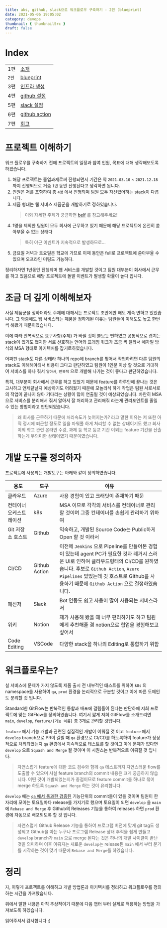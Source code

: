 ```yaml
---
title: aks, github, slack으로 워크플로우 구축하기 - 2편 (blueprint)
date: 2021-05-06 19:05:02
category: devops
thumbnail: { thumbnailSrc }
draft: false
---
```


# Index

|       |                                                            |
| ----- | ---------------------------------------------------------- |
| 1편   | [소개](/devops/workflows-with-aks-github-slack-1)          |
| `2편` | [blueprint](/devops/workflows-with-aks-github-slack-2)     |
| 3편   | [인프라 생성](/devops/workflows-with-aks-github-slack-3)   |
| 4편   | [github 설정](/devops/workflows-with-aks-github-slack-4)   |
| 5편   | [slack 설정](/devops/workflows-with-aks-github-slack-5)    |
| 6편   | [github action](/devops/workflows-with-aks-github-slack-6) |
| 7편   | [회고](/devops/workflows-with-aks-github-slack-7)          |

# 프로젝트 이해하기

워크 플로우를 구축하기 전에 프로젝트의 일정과 참여 인원, 목표에 대해 생각해보도록 하겠습니다.

1. 해당 프로젝트는 졸업과제로써 진행되면서 기간은 약 `2021.03.10` ~ `2021.12.18` 까지 진행되므로 거즘 `1년` 동안 진행된다고 생각하면 됩니다.
1. 인원은 저를 포함하여 총 `4명` 에서 진행되며 팀원 모두 자신있어하는 stack이 다릅니다.
1. 제품 형태는 웹 서비스 제품군을 개발하기로 정하였습니다.
   > 이외 자세한 주제가 궁금하면 [belf](https://github.com/belf-kr) 를 참고해주세요!
1. 1명을 제외한 팀원이 모두 회사에 근무하고 있기 때문에 해당 프로젝트에 온전히 쏟아부울 수 없는 상태다
   > 특히 야근 이벤트가 지속적으로 발생하므로...
1. 금요일 저녁과 토요일은 학교에 가므로 이때 동안은 full로 프로젝트에 쏟아부울 수 있으며 오프라인 미팅도 가능하다.

정리하자면 1년동안 진행되며 웹 서비스를 개발할 것이고 팀원 대부분이 회사에서 근무를 하고 있음으로 해당 프로젝트에 돌발 이벤트가 발생할 확률이 높다 입니다.

# 조금 더 깊게 이해해보자

사실 제품군을 정하더라도 주제에 대해서는 프로젝트 초반에만 해도 계속 변하고 있었습니다. 그 와중에도 웹 서비스라는 제품을 정하게된 이유는 팀원들이 이해도도 높고 한번씩 해봤기 때문이였습니다.

이에 따라 반복적으로 요구사항(주제) 가 바뀔 것이 불보듯 뻔하였고 공통적으로 겹치는 stack이 있기도 했지만 서로 선호하는 언어와 프래임 워크가 조금 씩 달라서 애자일 방식의 MSA 형태로 아키텍처를 잡기로하였습니다.

어짜핀 stack도 다른 상태라 하나의 repo에 branch를 찢어서 작업하려면 다른 팀원의 stack도 이해해야되서 비용이 크다고 판단하였고 팀원이 1인분 이상 할 것으로 기대하여 서비스를 하나 줘서 `알아서`, `반복적` 으로 개발해 나가는 것이 좋다고 판단하였습니다.

특히, 대부분이 회사에서 근무를 하고 있었기 때문에 feature를 하루안에 끝나는 것은 고사하고 언제끝날지 예상하기도 어려웠기 때문에 모놀리식 하게 작업은 팀원 서로서로의 작업이 끝나지 않아 기다리는 상황이 많이 연출될 것이 예상되었습니다. 차란히 MSA 으로 서비스를 분리해서 줘서 알아서 잘 처리하고 관리해줘 라는게 관리포인트를 줄일 수 있는 방법이라고 판단되었습니다.

> 왜 회사를 근무하기 때문에 처리속도가 늦어지는가? 라고 말한 이유는 저 또한 아직 정시에 퇴근할 정도로 일을 파워풀 하게 처리할 수 없는 상태이기도 했고 회사 이외 학교 관련 온라인 수강, 과제 등 학교 등교 기간 이외는 feature 기간을 산출하는게 무의미한 상태이였기 때문이였습니다.

# 개발 도구를 정의하자

프로젝트에 사용되는 개발도구는 아래와 같이 정의하였습니다.

| 용도                    | 도구          | 이유                                                                                                                                                                                                                                                                       |
| ----------------------- | ------------- | -------------------------------------------------------------------------------------------------------------------------------------------------------------------------------------------------------------------------------------------------------------------------- |
| 클라우드                | Azure         | 사용 경험이 있고 크래딧이 존재하기 때문                                                                                                                                                                                                                                    |
| 컨테이너 오케스트레이션 | k8s           | MSA 이므로 각각의 서비스를 컨테이너로 관리할 것이며 그중 컨테이너를 손쉽게 관리하기 위하여                                                                                                                                                                                 |
| Git 저장소 호스트       | Github        | 익숙하고, 개발된 Source Code는 Public하게 Open 할 것 이라서                                                                                                                                                                                                                |
| CI/CD                   | Github Action | 이전에 `Jenkins` 으로 Pipeline를 만들어본 경험이 있는데 agent PC가 필요한 것과 레거시 스러운 UI로 인하여 클라우드형태의 CI/CD를 원하였습니다. 후보로 `Github Action`, `Azure Pipelines` 있었는데 깃 호스트로 Github를 사용하기 때문에 `Github Action` 으로 결정하였습니다. |
| 매신저                  | Slack         | Bot 연동도 쉽고 사용이 많이 사용되는 서비스라서                                                                                                                                                                                                                            |
| 위키                    | Notion        | 제가 사용해 봤을 때 너무 편리하기도 하고 팀원에게 추천해줄 겸 notion으로 협업을 경험해보고 싶어서                                                                                                                                                                          |
| Code Editing            | VSCode        | 다양한 stack을 하나의 Editing로 통합하기 위함                                                                                                                                                                                                                              |

# 워크플로우는?

실 서비스에 문제가 가지 않도록 제품 출시 전 내부적인 태스트를 위하여 `k8s` 의 namespace를 사용하여 `qa`, `prod` 환경을 논리적으로 구분할 것이고 이에 따른 도메인도 분리할 것 입니다.

Standard한 GitFlow는 반복적인 통합과 배포에 걸림돌이 된다는 판단하에 저희 프로젝트에 맞는 GitFlow를 정의하였습니다. 여기서 짧게 저희 GitFlow를 소개드리면 `main`, `develop`, `feature/{기능 이름}` 총 3개로 관리할 것입니다.

`feature` 에서 기능 개발과 관련된 실질적인 개발이 이뤄질 것 이고 `feature` 에서 `develop` branch으로 PR이 걸릴 때 `qa` 환경으로 CI/CD를 하도록하여 feature가 정상적으로 처리되었는지 `qa` 환경에서 지속적으로 테스트를 할 것이고 이에 문제가 없다면 `develop` 으로 `Squash and Merge` 될 것이며 이 시퀀스는 반복적으로 이뤄질 것 입니다.

> 자연스럽게 feature에 대한 코드 검수와 함께 `qa` 테스트까지 자연스러운 flow를 도출할 수 있으며 사실 feature branch의 commit 내용은 크게 궁금하지 않습니다. 어떤 것이 개발되었는지가 중점이므로 feature commit를 하나로 묶어 merge 하도록 `Squash and Merge` 하는 것이 유리합니다.

`develop` 에는 <u>`qa` 에서 통과한 검증된</u> 기능단위의 commit들이 있을 것이며 팀원이 한자리에 모이는 토요일마다 release를 가지기로 했으며 토요일이 되면 `develop` 을 `main` 에 `Rebase and Merge` 후 Github의 Releases 기능을 통하여 releases 하면 `prod` 환경에 자동으로 배포되도록 할 것 입니다.

> 자연스럽게 Github Release 기능을 통하여 프로그램 버전에 맞게 git tag도 생성되고 Github을 아는 누구나 프로그램 Release 상태 추적을 쉽게 만들고 `develop` branch가 `main` 으로 merge 된다는 것은 하나의 개발 사이클이 끝난 것을 의미하며 이후 이뤄지는 새로운 `develop`는 release된 `main` 에서 부터 분기를 시작하는 것이 맞기 때문에 `Rebase and Merge`를 하였습니다.

# 정리

자, 이렇게 프로젝트를 이해하고 개발 방법론과 아키텍처를 정리하고 워크플로우를 정의하는 시간을 가져봤습니다.

위에서 말한 내용은 아직 추상적이기 때문에 다음 챕터 부터 실제로 적용하는 방법을 가져보도록 하겠습니다.

읽어주셔서 감사합니다 :)
